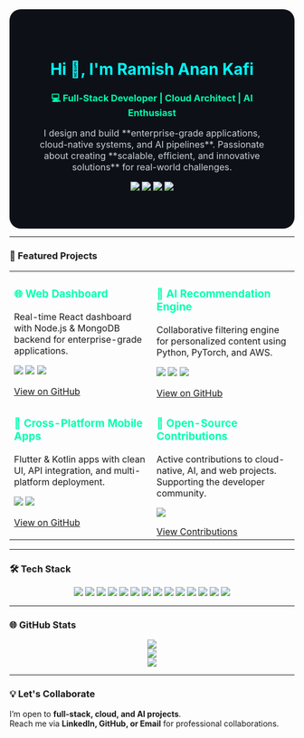 <div align="center" style="padding: 50px; border-radius: 20px; background-color: #0d1117; color: #c9d1d9;">
  <h1 style="color:#00ffff;">Hi 👋, I'm Ramish Anan Kafi</h1>
  <h3 style="color:#00ffae;">💻 Full-Stack Developer | Cloud Architect | AI Enthusiast</h3>
  <p style="font-size:16px; max-width: 700px; text-align: center;">
    I design and build **enterprise-grade applications, cloud-native systems, and AI pipelines**.  
    Passionate about creating **scalable, efficient, and innovative solutions** for real-world challenges.
  </p>

  <!-- Contact & Socials -->
  <p>
    <a href="https://linkedin.com/in/ramishanan-kafi" target="_blank">
      <img src="https://img.shields.io/badge/LinkedIn-0077B5?style=for-the-badge&logo=linkedin&logoColor=white"/>
    </a>
    <a href="https://twitter.com/" target="_blank">
      <img src="https://img.shields.io/badge/Twitter-1DA1F2?style=for-the-badge&logo=twitter&logoColor=white"/>
    </a>
    <a href="mailto:rakafi003@gmail.com">
      <img src="https://img.shields.io/badge/Email-D14836?style=for-the-badge&logo=gmail&logoColor=white"/>
    </a>
    <a href="https://github.com/kafi003" target="_blank">
      <img src="https://img.shields.io/badge/GitHub-181717?style=for-the-badge&logo=github&logoColor=white"/>
    </a>
  </p>
</div>

---

### 🚀 Featured Projects

<div align="center">

<table width="100%">
<tr>
<td width="50%" valign="top">
<h3 style="color:#00ffae;">🌐 Web Dashboard</h3>
<p>Real-time React dashboard with Node.js & MongoDB backend for enterprise-grade applications.</p>
<p>
<img src="https://img.shields.io/badge/React-20232A?style=for-the-badge&logo=react&logoColor=61DAFB"/>
<img src="https://img.shields.io/badge/Node.js-339933?style=for-the-badge&logo=nodedotjs&logoColor=white"/>
<img src="https://img.shields.io/badge/MongoDB-4EA94B?style=for-the-badge&logo=mongodb&logoColor=white"/>
</p>
<a href="https://github.com/kafi003/your-repo-link" target="_blank">View on GitHub</a>
</td>

<td width="50%" valign="top">
<h3 style="color:#00ffae;">🤖 AI Recommendation Engine</h3>
<p>Collaborative filtering engine for personalized content using Python, PyTorch, and AWS.</p>
<p>
<img src="https://img.shields.io/badge/Python-3776AB?style=for-the-badge&logo=python&logoColor=white"/>
<img src="https://img.shields.io/badge/PyTorch-EE4C2C?style=for-the-badge&logo=pytorch&logoColor=white"/>
<img src="https://img.shields.io/badge/AWS-232F3E?style=for-the-badge&logo=amazon-aws&logoColor=white"/>
</p>
<a href="https://github.com/kafi003/your-repo-link" target="_blank">View on GitHub</a>
</td>
</tr>
<tr>
<td width="50%" valign="top">
<h3 style="color:#00ffae;">📱 Cross-Platform Mobile Apps</h3>
<p>Flutter & Kotlin apps with clean UI, API integration, and multi-platform deployment.</p>
<p>
<img src="https://img.shields.io/badge/Flutter-02569B?style=for-the-badge&logo=flutter&logoColor=white"/>
<img src="https://img.shields.io/badge/Kotlin-7F52FF?style=for-the-badge&logo=kotlin&logoColor=white"/>
</p>
<a href="https://github.com/kafi003/flutter-experiments" target="_blank">View on GitHub</a>
</td>

<td width="50%" valign="top">
<h3 style="color:#00ffae;">🌟 Open-Source Contributions</h3>
<p>Active contributions to cloud-native, AI, and web projects. Supporting the developer community.</p>
<p>
<img src="https://img.shields.io/badge/GitHub-181717?style=for-the-badge&logo=github&logoColor=white"/>
</p>
<a href="https://github.com/kafi003" target="_blank">View Contributions</a>
</td>
</tr>
</table>

</div>

---

### 🛠️ Tech Stack

<div align="center">
<img src="https://img.shields.io/badge/Python-3776AB?style=for-the-badge&logo=python&logoColor=white"/>
<img src="https://img.shields.io/badge/JavaScript-F7DF1E?style=for-the-badge&logo=javascript&logoColor=black"/>
<img src="https://img.shields.io/badge/TypeScript-3178C6?style=for-the-badge&logo=typescript&logoColor=white"/>
<img src="https://img.shields.io/badge/React-20232A?style=for-the-badge&logo=react&logoColor=61DAFB"/>
<img src="https://img.shields.io/badge/Node.js-339933?style=for-the-badge&logo=nodedotjs&logoColor=white"/>
<img src="https://img.shields.io/badge/Django-092E20?style=for-the-badge&logo=django&logoColor=white"/>
<img src="https://img.shields.io/badge/Flutter-02569B?style=for-the-badge&logo=flutter&logoColor=white"/>
<img src="https://img.shields.io/badge/Kotlin-7F52FF?style=for-the-badge&logo=kotlin&logoColor=white"/>
<img src="https://img.shields.io/badge/MongoDB-4EA94B?style=for-the-badge&logo=mongodb&logoColor=white"/>
<img src="https://img.shields.io/badge/PostgreSQL-4169E1?style=for-the-badge&logo=postgresql&logoColor=white"/>
<img src="https://img.shields.io/badge/AWS-232F3E?style=for-the-badge&logo=amazon-aws&logoColor=white"/>
<img src="https://img.shields.io/badge/Docker-2496ED?style=for-the-badge&logo=docker&logoColor=white"/>
<img src="https://img.shields.io/badge/PyTorch-EE4C2C?style=for-the-badge&logo=pytorch&logoColor=white"/>
<img src="https://img.shields.io/badge/TensorFlow-FF6F00?style=for-the-badge&logo=tensorflow&logoColor=white"/>
</div>

---

### 🌐 GitHub Stats

<div align="center">
<img src="https://github-readme-stats.vercel.app/api?username=kafi003&show_icons=true&theme=radical&count_private=true&hide_border=true"/>
<br/>
<img src="https://github-readme-stats.vercel.app/api/top-langs/?username=kafi003&layout=compact&theme=radical&hide_border=true"/>
<br/>
<img src="https://github-readme-streak-stats.herokuapp.com/?user=kafi003&theme=radical&hide_border=true"/>
</div>

---

### 💡 Let's Collaborate

I’m open to **full-stack, cloud, and AI projects**.<br>
Reach me via **LinkedIn, GitHub, or Email** for professional collaborations.
